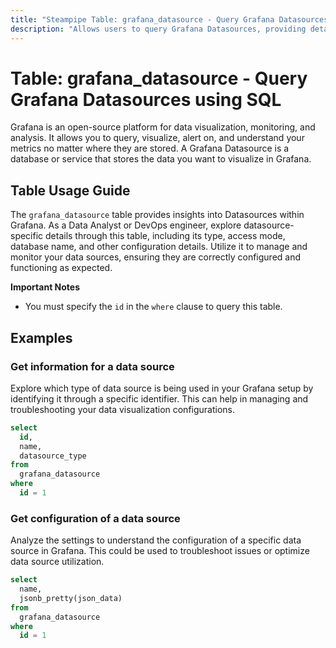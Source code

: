 ```yaml
---
title: "Steampipe Table: grafana_datasource - Query Grafana Datasources using SQL"
description: "Allows users to query Grafana Datasources, providing detailed information about each datasource configured in Grafana."
---
```


# Table: grafana_datasource - Query Grafana Datasources using SQL

Grafana is an open-source platform for data visualization, monitoring, and analysis. It allows you to query, visualize, alert on, and understand your metrics no matter where they are stored. A Grafana Datasource is a database or service that stores the data you want to visualize in Grafana.

## Table Usage Guide

The `grafana_datasource` table provides insights into Datasources within Grafana. As a Data Analyst or DevOps engineer, explore datasource-specific details through this table, including its type, access mode, database name, and other configuration details. Utilize it to manage and monitor your data sources, ensuring they are correctly configured and functioning as expected.

**Important Notes**
- You must specify the `id` in the `where` clause to query this table.

## Examples

### Get information for a data source
Explore which type of data source is being used in your Grafana setup by identifying it through a specific identifier. This can help in managing and troubleshooting your data visualization configurations.

```sql
select
  id,
  name,
  datasource_type
from
  grafana_datasource
where
  id = 1
```

### Get configuration of a data source
Analyze the settings to understand the configuration of a specific data source in Grafana. This could be used to troubleshoot issues or optimize data source utilization.

```sql
select
  name,
  jsonb_pretty(json_data)
from
  grafana_datasource
where
  id = 1
```